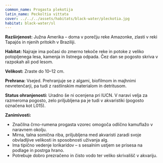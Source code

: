 ```yaml
---
common_name: Progasta plekotija
latin_name: Peckoltia vittata
cover: ../../../assets/habitats/black-water/pleckotia.jpg
habitat: black-water/sl
---
```


**Razširjenost:** Južna Amerika – doma v porečju reke Amazonke, zlasti v reki Tapajós in njenih pritokih v Braziliji.

**Habitat:** Najraje ima počasi do zmerno tekoče reke in potoke z veliko potopljenega lesa, kamenja in listnega odpada. Čez dan se pogosto skriva v razpokah ali pod lesom.

**Velikost:** Zraste do 10–12 cm.

**Prehrana:** Vsejed. Prehranjuje se z algami, biofilmom in majhnimi nevretenčarji, pa tudi z rastlinskim materialom in detritusom.

**Status ohranjenosti:** Uradno še ni ocenjena pri IUCN. V naravi velja za razmeroma pogosto, zelo priljubljena pa je tudi v akvaristiki (pogosto označena kot L015).

**Zanimivosti:**
- Značilna črno-rumena progasta vzorec omogoča odlično kamuflažo v naravnem okolju.
- Mirna, talna somična riba, priljubljena med akvaristi zaradi svoje obvladljive velikosti in sposobnosti uživanja alg.
- Ima tipično vedenje lorikaridov – s sesalnim ustjem se prisesa na podlage in postrga hrano.
- Potrebuje dobro prezračeno in čisto vodo ter veliko skrivališč v akvariju.

